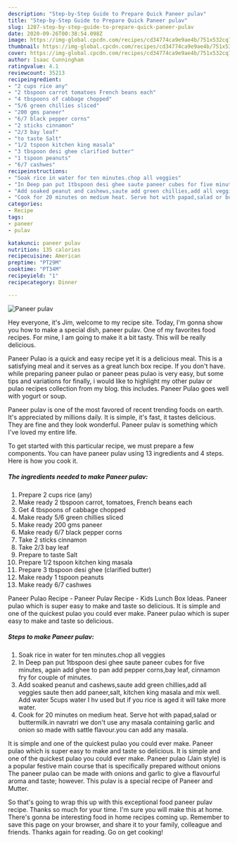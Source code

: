 ```yaml
---
description: "Step-by-Step Guide to Prepare Quick Paneer pulav"
title: "Step-by-Step Guide to Prepare Quick Paneer pulav"
slug: 1287-step-by-step-guide-to-prepare-quick-paneer-pulav
date: 2020-09-26T00:38:54.098Z
image: https://img-global.cpcdn.com/recipes/cd34774ca9e9ae4b/751x532cq70/paneer-pulav-recipe-main-photo.jpg
thumbnail: https://img-global.cpcdn.com/recipes/cd34774ca9e9ae4b/751x532cq70/paneer-pulav-recipe-main-photo.jpg
cover: https://img-global.cpcdn.com/recipes/cd34774ca9e9ae4b/751x532cq70/paneer-pulav-recipe-main-photo.jpg
author: Isaac Cunningham
ratingvalue: 4.1
reviewcount: 35213
recipeingredient:
- "2 cups rice any"
- "2 tbspoon carrot tomatoes French beans each"
- "4 tbspoons of cabbage chopped"
- "5/6 green chillies sliced"
- "200 gms paneer"
- "6/7 black pepper corns"
- "2 sticks cinnamon"
- "2/3 bay leaf"
- "to taste Salt"
- "1/2 tspoon kitchen king masala"
- "3 tbspoon desi ghee clarified butter"
- "1 tspoon peanuts"
- "6/7 cashwes"
recipeinstructions:
- "Soak rice in water for ten minutes.chop all veggies"
- "In Deep pan put 1tbspoon desi ghee saute paneer cubes for five minutes, again add ghee to pan add pepper corns,bay leaf, cinnamon fry for couple of minutes."
- "Add soaked peanut and cashews,saute add green chillies,add all veggies saute then add paneer,salt, kitchen king masala and mix well. Add water 5cups water I hv used but if you rice is aged it will take more water."
- "Cook for 20 minutes on medium heat. Serve hot with papad,salad or buttermilk.in navratri we don&#39;t use any masala containing garlic and onion so made with sattle flavour.you can add any masala."
categories:
- Recipe
tags:
- paneer
- pulav

katakunci: paneer pulav 
nutrition: 135 calories
recipecuisine: American
preptime: "PT29M"
cooktime: "PT34M"
recipeyield: "1"
recipecategory: Dinner

---
```



![Paneer pulav](https://img-global.cpcdn.com/recipes/cd34774ca9e9ae4b/751x532cq70/paneer-pulav-recipe-main-photo.jpg)

Hey everyone, it's Jim, welcome to my recipe site. Today, I'm gonna show you how to make a special dish, paneer pulav. One of my favorites food recipes. For mine, I am going to make it a bit tasty. This will be really delicious.

Paneer Pulao is a quick and easy recipe yet it is a delicious meal. This is a satisfying meal and it serves as a great lunch box recipe. If you don&#39;t have. while preparing paneer pulao or paneer peas pulao is very easy, but some tips and variations for finally, i would like to highlight my other pulav or pulao recipes collection from my blog. this includes. Paneer Pulao goes well with yogurt or soup.

Paneer pulav is one of the most favored of recent trending foods on earth. It's appreciated by millions daily. It is simple, it's fast, it tastes delicious. They are fine and they look wonderful. Paneer pulav is something which I've loved my entire life.


To get started with this particular recipe, we must prepare a few components. You can have paneer pulav using 13 ingredients and 4 steps. Here is how you cook it.

<!--inarticleads1-->

##### The ingredients needed to make Paneer pulav:

1. Prepare 2 cups rice (any)
1. Make ready 2 tbspoon carrot, tomatoes, French beans each
1. Get 4 tbspoons of cabbage chopped
1. Make ready 5/6 green chillies sliced
1. Make ready 200 gms paneer
1. Make ready 6/7 black pepper corns
1. Take 2 sticks cinnamon
1. Take 2/3 bay leaf
1. Prepare to taste Salt
1. Prepare 1/2 tspoon kitchen king masala
1. Prepare 3 tbspoon desi ghee (clarified butter)
1. Make ready 1 tspoon peanuts
1. Make ready 6/7 cashwes


Paneer Pulao Recipe - Paneer Pulav Recipe - Kids Lunch Box Ideas. Paneer pulao which is super easy to make and taste so delicious. It is simple and one of the quickest pulao you could ever make. Paneer pulao which is super easy to make and taste so delicious. 

<!--inarticleads2-->

##### Steps to make Paneer pulav:

1. Soak rice in water for ten minutes.chop all veggies
1. In Deep pan put 1tbspoon desi ghee saute paneer cubes for five minutes, again add ghee to pan add pepper corns,bay leaf, cinnamon fry for couple of minutes.
1. Add soaked peanut and cashews,saute add green chillies,add all veggies saute then add paneer,salt, kitchen king masala and mix well. Add water 5cups water I hv used but if you rice is aged it will take more water.
1. Cook for 20 minutes on medium heat. Serve hot with papad,salad or buttermilk.in navratri we don&#39;t use any masala containing garlic and onion so made with sattle flavour.you can add any masala.


It is simple and one of the quickest pulao you could ever make. Paneer pulao which is super easy to make and taste so delicious. It is simple and one of the quickest pulao you could ever make. Paneer pulao (Jain style) is a popular festive main course that is specifically prepared without onions The paneer pulao can be made with onions and garlic to give a flavourful aroma and taste; however. This pulav is a special recipe of Paneer and Mutter. 

So that's going to wrap this up with this exceptional food paneer pulav recipe. Thanks so much for your time. I'm sure you will make this at home. There's gonna be interesting food in home recipes coming up. Remember to save this page on your browser, and share it to your family, colleague and friends. Thanks again for reading. Go on get cooking!
